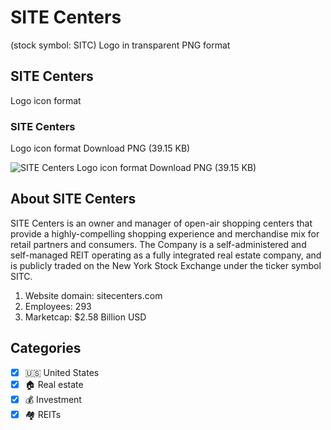 # SITE Centers
 (stock symbol: SITC) Logo in transparent PNG format

## SITE Centers
 Logo icon format

### SITE Centers
 Logo icon format Download PNG (39.15 KB)

![SITE Centers
 Logo icon format Download PNG (39.15 KB)](/img/orig/SITC-ba61f97e.png)

## About SITE Centers


SITE Centers is an owner and manager of open-air shopping centers that provide a highly-compelling shopping experience and merchandise mix for retail partners and consumers. The Company is a self-administered and self-managed REIT operating as a fully integrated real estate company, and is publicly traded on the New York Stock Exchange under the ticker symbol SITC.

1. Website domain: sitecenters.com
2. Employees: 293
3. Marketcap: $2.58 Billion USD


## Categories
- [x] 🇺🇸 United States
- [x] 🏠 Real estate
- [x] 💰 Investment
- [x] 🏘️ REITs

